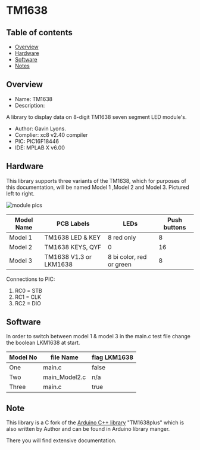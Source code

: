 # TM1638

Table of contents
---------------------------

  * [Overview](#overview)
  * [Hardware](#hardware)
  * [Software](#software)
  * [Notes](#notes)

Overview
--------------------------------------------
* Name: TM1638
* Description: 

A library to display data on 8-digit TM1638 seven segment LED module's.

* Author: Gavin Lyons.
* Complier: xc8 v2.40 compiler
* PIC: PIC16F18446
* IDE:  MPLAB X v6.00

Hardware
----------------------

This library supports three variants of the TM1638, which for purposes of this documentation, 
will be named Model 1 ,Model 2 and Model 3.  Pictured left to right. 

![ module pics ](https://github.com/gavinlyonsrepo/TM1638plus/blob/master/extra/images/tm16383.jpg)

| Model Name | PCB Labels | LEDs | Push buttons | 
| ------ | ------ |  ------ | ------ |
| Model 1 | TM1638 LED & KEY | 8 red only | 8 |
| Model 2 | TM1638 KEYS, QYF  | 0 | 16 |
| Model 3 | TM1638 V1.3 or LKM1638  | 8 bi color,  red or green  | 8 |

Connections to PIC: 

1. RC0 = STB
2. RC1 = CLK
3. RC2 = DIO


Software
--------------------------------------------------

In order to switch between model 1 & model 3 in the main.c test file 
change the boolean LKM1638 at start.

| Model No | file Name | flag LKM1638 | 
| ------ | ------ | ------ | 
| One | main.c | false |
| Two | main_Model2.c  | n/a | 
| Three | main.c | true |

Note 
--------------------------

This library is a C fork  of the [Arduino C++ library](https://github.com/gavinlyonsrepo/TM1638plus) 
"TM1638plus" which is also written by Author and can be found in Arduino library manger. 

There you will find extensive documentation.
